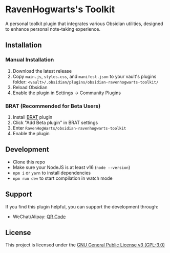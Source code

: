 # RavenHogwarts's Toolkit
A personal toolkit plugin that integrates various Obsidian utilities, designed to enhance personal note-taking experience.

## Installation
### Manual Installation

1. Download the latest release
2. Copy `main.js`, `styles.css`, and `manifest.json` to your vault's plugins folder: `<vault>/.obsidian/plugins/obsidian-ravenhogwarts-toolkit/`
3. Reload Obsidian
4. Enable the plugin in Settings → Community Plugins

### BRAT (Recommended for Beta Users)
1. Install [BRAT](https://github.com/TfTHacker/obsidian42-brat) plugin
2. Click "Add Beta plugin" in BRAT settings
3. Enter `RavenHogWarts/obsidian-ravenhogwarts-toolkit`
4. Enable the plugin

## Development

- Clone this repo
- Make sure your NodeJS is at least v16 (`node --version`)
- `npm i` or `yarn` to install dependencies
- `npm run dev` to start compilation in watch mode

## Support

If you find this plugin helpful, you can support the development through:
- WeChat/Alipay: [QR Code](https://s2.loli.net/2024/05/06/lWBj3ObszUXSV2f.png)

## License

This project is licensed under the [GNU General Public License v3 (GPL-3.0)](https://github.com/RavenHogWarts/obsidian-ravenhogwarts-toolkit/blob/master/LICENSE)
